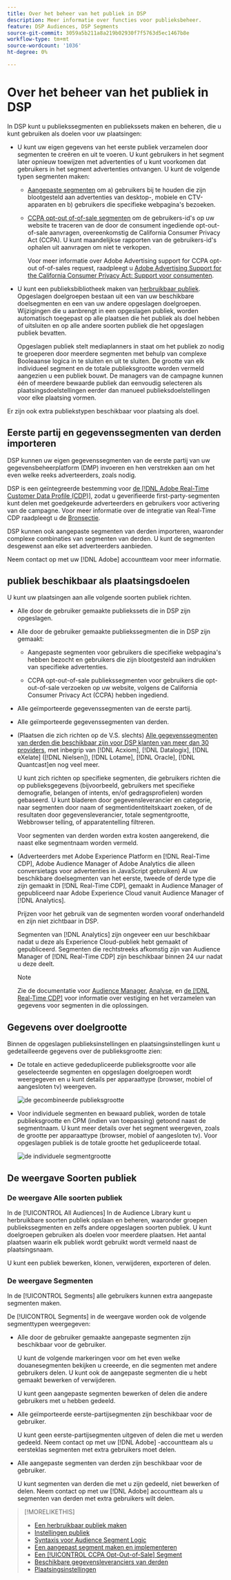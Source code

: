 ```yaml
---
title: Over het beheer van het publiek in DSP
description: Meer informatie over functies voor publieksbeheer.
feature: DSP Audiences, DSP Segments
source-git-commit: 3059a5b211a8a219b02930f7f5763d5ec1467b8e
workflow-type: tm+mt
source-wordcount: '1036'
ht-degree: 0%

---
```


# Over het beheer van het publiek in DSP

In DSP kunt u publiekssegmenten en publiekssets maken en beheren, die u kunt gebruiken als doelen voor uw plaatsingen:

* U kunt uw eigen gegevens van het eerste publiek verzamelen door segmenten te creëren en uit te voeren. U kunt gebruikers in het segment later opnieuw toewijzen met advertenties of u kunt voorkomen dat gebruikers in het segment advertenties ontvangen. U kunt de volgende typen segmenten maken:

   * [Aangepaste segmenten](/help/dsp/audiences/custom-segment-create.md) om a) gebruikers bij te houden die zijn blootgesteld aan advertenties van desktop-, mobiele en CTV-apparaten en b) gebruikers die specifieke webpagina&#39;s bezoeken.

   * [CCPA opt-out of-of-sale segmenten](/help/dsp/audiences/ccpa-opt-out-segment-create.md) om de gebruikers-id&#39;s op uw website te traceren van de door de consument ingediende opt-out-of-sale aanvragen, overeenkomstig de California Consumer Privacy Act (CCPA). U kunt maandelijkse rapporten van de gebruikers-id&#39;s ophalen uit aanvragen om niet te verkopen.

      Voor meer informatie over Adobe Advertising support for CCPA opt-out of-of-sales request, raadpleegt u [Adobe Advertising Support for the California Consumer Privacy Act: Support voor consumenten](/help/privacy/ccpa-opt-out-of-sale.md).

* U kunt een publieksbibliotheek maken van [herbruikbaar publiek](/help/dsp/audiences/reusable-audience-create.md). Opgeslagen doelgroepen bestaan uit een van uw beschikbare doelsegmenten en een van uw andere opgeslagen doelgroepen. Wijzigingen die u aanbrengt in een opgeslagen publiek, worden automatisch toegepast op alle plaatsen die het publiek als doel hebben of uitsluiten en op alle andere soorten publiek die het opgeslagen publiek bevatten.

   Opgeslagen publiek stelt mediaplanners in staat om het publiek zo nodig te groeperen door meerdere segmenten met behulp van complexe Booleaanse logica in te sluiten en uit te sluiten. De grootte van elk individueel segment en de totale publieksgrootte worden vermeld aangezien u een publiek bouwt. De managers van de campagne kunnen één of meerdere bewaarde publiek dan eenvoudig selecteren als plaatsingsdoelstellingen eerder dan manueel publieksdoelstellingen voor elke plaatsing vormen.

Er zijn ook extra publiekstypen beschikbaar voor plaatsing als doel.

## Eerste partij en gegevenssegmenten van derden importeren

DSP kunnen uw eigen gegevenssegmenten van de eerste partij van uw gegevensbeheerplatform (DMP) invoeren en hen verstrekken aan om het even welke reeks adverteerders, zoals nodig.

DSP is een geïntegreerde bestemming voor [de [!DNL Adobe Real-Time Customer Data Profile (CDP)]](https://experienceleague.adobe.com/docs/experience-platform/rtcdp/overview.html), zodat u geverifieerde first-party-segmenten kunt delen met goedgekeurde adverteerders en gebruikers voor activering van de campagne. Voor meer informatie over de integratie van Real-Time CDP raadpleegt u de [Bronsectie](/help/dsp/audiences/sources/source-about.md).

DSP kunnen ook aangepaste segmenten van derden importeren, waaronder complexe combinaties van segmenten van derden. U kunt de segmenten desgewenst aan elke set adverteerders aanbieden.

Neem contact op met uw [!DNL Adobe] accountteam voor meer informatie.

## publiek beschikbaar als plaatsingsdoelen

U kunt uw plaatsingen aan alle volgende soorten publiek richten.

* Alle door de gebruiker gemaakte publiekssets die in DSP zijn opgeslagen.

* Alle door de gebruiker gemaakte publiekssegmenten die in DSP zijn gemaakt:

   * Aangepaste segmenten voor gebruikers die specifieke webpagina&#39;s hebben bezocht en gebruikers die zijn blootgesteld aan indrukken van specifieke advertenties.

   * CCPA opt-out-of-sale publiekssegmenten voor gebruikers die opt-out-of-sale verzoeken op uw website, volgens de California Consumer Privacy Act (CCPA) hebben ingediend.

* Alle geïmporteerde gegevenssegmenten van de eerste partij.

* Alle geïmporteerde gegevenssegmenten van derden.

* (Plaatsen die zich richten op de V.S. slechts) [Alle gegevenssegmenten van derden die beschikbaar zijn voor DSP klanten van meer dan 30 providers](/help/dsp/audiences/third-party-data-providers.md), met inbegrip van [!DNL Acxiom], [!DNL Datalogix], [!DNL eXelate] ([!DNL Nielsen]), [!DNL Lotame], [!DNL Oracle], [!DNL Quantcast]en nog veel meer.

   U kunt zich richten op specifieke segmenten, die gebruikers richten die op publieksgegevens (bijvoorbeeld, gebruikers met specifieke demografie, belangen of intents, en/of gedragsprofielen) worden gebaseerd. U kunt bladeren door gegevensleverancier en categorie, naar segmenten door naam of segmentidentiteitskaart zoeken, of de resultaten door gegevensleverancier, totale segmentgrootte, Webbrowser telling, of apparatentelling filtreren.

   Voor segmenten van derden worden extra kosten aangerekend, die naast elke segmentnaam worden vermeld.

* (Adverteerders met Adobe Experience Platform en [!DNL Real-Time CDP], Adobe Audience Manager of Adobe Analytics die alleen conversietags voor advertenties in JavaScript gebruiken) Al uw beschikbare doelsegmenten van het eerste, tweede of derde type die zijn gemaakt in [!DNL Real-Time CDP], gemaakt in Audience Manager of gepubliceerd naar Adobe Experience Cloud vanuit Audience Manager of [!DNL Analytics].

   Prijzen voor het gebruik van de segmenten worden vooraf onderhandeld en zijn niet zichtbaar in DSP.

   Segmenten van [!DNL Analytics] zijn ongeveer een uur beschikbaar nadat u deze als Experience Cloud-publiek hebt gemaakt of gepubliceerd. Segmenten die rechtstreeks afkomstig zijn van Audience Manager of [!DNL Real-Time CDP] zijn beschikbaar binnen 24 uur nadat u deze deelt.

   >[!NOTE]
   >
   >Zie de documentatie voor [Audience Manager](https://experienceleague.adobe.com/docs/audience-manager/user-guide/aam-home.html), [Analyse](https://experienceleague.adobe.com/docs/analytics.html), en [de [!DNL Real-Time CDP]](https://experienceleague.adobe.com/docs/experience-platform/rtcdp/segmentation/segment-builder-guide.html) voor informatie over vestiging en het verzamelen van gegevens voor segmenten in die oplossingen.

## Gegevens over doelgrootte

Binnen de opgeslagen publieksinstellingen en plaatsingsinstellingen kunt u gedetailleerde gegevens over de publieksgrootte zien:

* De totale en actieve gededupliceerde publieksgrootte voor alle geselecteerde segmenten en opgeslagen doelgroepen wordt weergegeven en u kunt details per apparaattype (browser, mobiel of aangesloten tv) weergeven.

   ![de gecombineerde publieksgrootte](/help/dsp/assets/audience-size.png)

* Voor individuele segmenten en bewaard publiek, worden de totale publieksgrootte en CPM (indien van toepassing) getoond naast de segmentnaam. U kunt meer details over het segment weergeven, zoals de grootte per apparaattype (browser, mobiel of aangesloten tv). Voor opgeslagen publiek is de totale grootte het gedupliceerde totaal.

   ![de individuele segmentgrootte](/help/dsp/assets/audience-size-segment.png)

## De weergave Soorten publiek

### De weergave Alle soorten publiek

In de [!UICONTROL All Audiences] In de Audience Library kunt u herbruikbare soorten publiek opslaan en beheren, waaronder groepen publiekssegmenten en zelfs andere opgeslagen soorten publiek. U kunt doelgroepen gebruiken als doelen voor meerdere plaatsen. Het aantal plaatsen waarin elk publiek wordt gebruikt wordt vermeld naast de plaatsingsnaam.

U kunt een publiek bewerken, klonen, verwijderen, exporteren of delen.

### De weergave Segmenten

In de [!UICONTROL Segments] alle gebruikers kunnen extra aangepaste segmenten maken.

De [!UICONTROL Segments] in de weergave worden ook de volgende segmenttypen weergegeven:

* Alle door de gebruiker gemaakte aangepaste segmenten zijn beschikbaar voor de gebruiker.

   U kunt de volgende markeringen voor om het even welke douanesegmenten bekijken u creeerde, en die segmenten met andere gebruikers delen. U kunt ook de aangepaste segmenten die u hebt gemaakt bewerken of verwijderen.

   U kunt geen aangepaste segmenten bewerken of delen die andere gebruikers met u hebben gedeeld.

* Alle geïmporteerde eerste-partijsegmenten zijn beschikbaar voor de gebruiker.

   U kunt geen eerste-partijsegmenten uitgeven of delen die met u werden gedeeld. Neem contact op met uw [!DNL Adobe] -accountteam als u eersteklas segmenten met extra gebruikers moet delen.

* Alle aangepaste segmenten van derden zijn beschikbaar voor de gebruiker.

   U kunt segmenten van derden die met u zijn gedeeld, niet bewerken of delen. Neem contact op met uw [!DNL Adobe] accountteam als u segmenten van derden met extra gebruikers wilt delen.

>[!MORELIKETHIS]
>
>* [Een herbruikbaar publiek maken](reusable-audience-create.md)
>* [Instellingen publiek](audience-settings.md)
>* [Syntaxis voor Audience Segment Logic](audience-segment-logic-syntax.md)
>* [Een aangepast segment maken en implementeren](custom-segment-create.md)
>* [Een [!UICONTROL CCPA Opt-Out-of-Sale] Segment](ccpa-opt-out-segment-create.md)
>* [Beschikbare gegevensleveranciers van derden](third-party-data-providers.md)
>* [Plaatsingsinstellingen](/help/dsp/campaign-management/placements/placement-settings.md)

